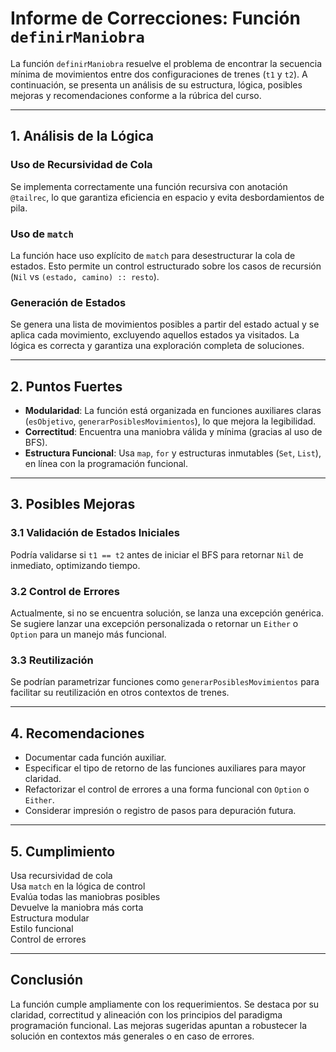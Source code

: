 # Informe de Correcciones: Función `definirManiobra`

La función `definirManiobra` resuelve el problema de encontrar la secuencia mínima de movimientos entre dos configuraciones de trenes (`t1` y `t2`). A continuación, se presenta un análisis de su estructura, lógica, posibles mejoras y recomendaciones conforme a la rúbrica del curso.

---

## 1. Análisis de la Lógica

### Uso de Recursividad de Cola
Se implementa correctamente una función recursiva con anotación `@tailrec`, lo que garantiza eficiencia en espacio y evita desbordamientos de pila.

### Uso de `match`
La función hace uso explícito de `match` para desestructurar la cola de estados. Esto permite un control estructurado sobre los casos de recursión (`Nil` vs `(estado, camino) :: resto`).

### Generación de Estados
Se genera una lista de movimientos posibles a partir del estado actual y se aplica cada movimiento, excluyendo aquellos estados ya visitados. La lógica es correcta y garantiza una exploración completa de soluciones.

---

## 2. Puntos Fuertes

- **Modularidad**: La función está organizada en funciones auxiliares claras (`esObjetivo`, `generarPosiblesMovimientos`), lo que mejora la legibilidad.
- **Correctitud**: Encuentra una maniobra válida y mínima (gracias al uso de BFS).
- **Estructura Funcional**: Usa `map`, `for` y estructuras inmutables (`Set`, `List`), en línea con la programación funcional.

---

## 3. Posibles Mejoras

### 3.1 Validación de Estados Iniciales
Podría validarse si `t1 == t2` antes de iniciar el BFS para retornar `Nil` de inmediato, optimizando tiempo.

### 3.2 Control de Errores
Actualmente, si no se encuentra solución, se lanza una excepción genérica. Se sugiere lanzar una excepción personalizada o retornar un `Either` o `Option` para un manejo más funcional.

### 3.3 Reutilización
Se podrían parametrizar funciones como `generarPosiblesMovimientos` para facilitar su reutilización en otros contextos de trenes.

---

## 4. Recomendaciones

- Documentar cada función auxiliar.
- Especificar el tipo de retorno de las funciones auxiliares para mayor claridad.
- Refactorizar el control de errores a una forma funcional con `Option` o `Either`.
- Considerar impresión o registro de pasos para depuración futura.

---

## 5. Cumplimiento


Usa recursividad de cola              
Usa `match` en la lógica de control   
Evalúa todas las maniobras posibles   
Devuelve la maniobra más corta        
Estructura modular                    
Estilo funcional                    
Control de errores

---

## Conclusión

La función cumple ampliamente con los requerimientos. Se destaca por su claridad, correctitud y alineación con los principios del paradigma programación funcional. Las mejoras sugeridas apuntan a robustecer la solución en contextos más generales o en caso de errores.



